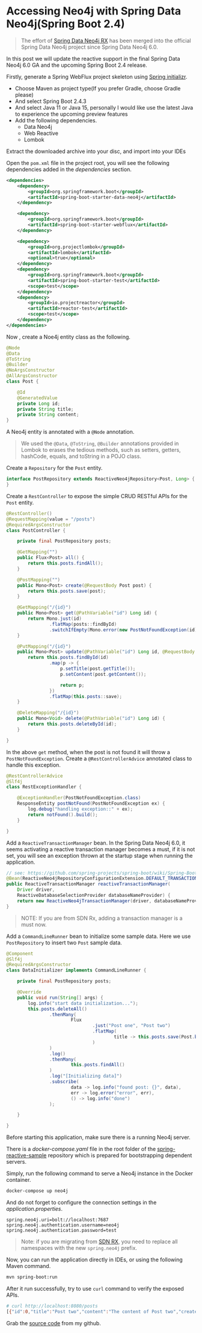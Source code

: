 # Accessing Neo4j with Spring Data Neo4j(Spring Boot 2.4)

> The effort of [Spring Data Neo4j RX](https://github.com/neo4j/sdn-rx/) has been merged into the official Spring Data Neo4j project since Spring Data Neo4j 6.0.

In this post we will update the reactive support in the final Spring Data Neo4j 6.0 GA and the upcoming Spring Boot 2.4 release.

Firstly, generate a Spring  WebFlux project skeleton using [Spring initializr](https://start.spring.io). 

* Choose Maven as project type(If you prefer Gradle, choose Gradle please)
* And select Spring Boot 2.4.3
* And select Java 11 or Java 15, personally I would like use the latest Java to experience the upcoming preview features
* Add the following dependencies.
  * Data Neo4j
  * Web Reactive
  * Lombok

Extract the downloaded archive into your disc, and import into your IDEs

Open the `pom.xml` file in the project root, you will see the following dependencies added in the *dependencies* section.

```xml
<dependencies>
    <dependency>
        <groupId>org.springframework.boot</groupId>
        <artifactId>spring-boot-starter-data-neo4j</artifactId>
    </dependency>

    <dependency>
        <groupId>org.springframework.boot</groupId>
        <artifactId>spring-boot-starter-webflux</artifactId>
    </dependency>

    <dependency>
        <groupId>org.projectlombok</groupId>
        <artifactId>lombok</artifactId>
        <optional>true</optional>
    </dependency>
    <dependency>
        <groupId>org.springframework.boot</groupId>
        <artifactId>spring-boot-starter-test</artifactId>
        <scope>test</scope>
    </dependency>
    <dependency>
        <groupId>io.projectreactor</groupId>
        <artifactId>reactor-test</artifactId>
        <scope>test</scope>
    </dependency>
</dependencies>
```

Now , create a Noe4j entity class as the following.

```java
@Node
@Data
@ToString
@Builder
@NoArgsConstructor
@AllArgsConstructor
class Post {

    @Id
    @GeneratedValue
    private Long id;
    private String title;
    private String content;
}
```

A Neo4j entity is annotated with a `@Node`  annotation. 

> We used the `@Data`, `@ToString`, `@Builder` annotations provided in Lombok to erases the tedious methods, such as setters, getters, hashCode, equals, and toString in a POJO class.

Create a `Repository` for the  `Post` entity.

```java
interface PostRepository extends ReactiveNeo4jRepository<Post, Long> {
}
```

Create a `RestController` to expose the simple CRUD RESTful APIs for  the `Post` entity.

```java
@RestController()
@RequestMapping(value = "/posts")
@RequiredArgsConstructor
class PostController {

    private final PostRepository posts;

    @GetMapping("")
    public Flux<Post> all() {
        return this.posts.findAll();
    }

    @PostMapping("")
    public Mono<Post> create(@RequestBody Post post) {
        return this.posts.save(post);
    }

    @GetMapping("/{id}")
    public Mono<Post> get(@PathVariable("id") Long id) {
        return Mono.just(id)
                .flatMap(posts::findById)
                .switchIfEmpty(Mono.error(new PostNotFoundException(id)));
    }

    @PutMapping("/{id}")
    public Mono<Post> update(@PathVariable("id") Long id, @RequestBody Post post) {
        return this.posts.findById(id)
                .map(p -> {
                    p.setTitle(post.getTitle());
                    p.setContent(post.getContent());

                    return p;
                })
                .flatMap(this.posts::save);
    }

    @DeleteMapping("/{id}")
    public Mono<Void> delete(@PathVariable("id") Long id) {
        return this.posts.deleteById(id);
    }

}
```

In the above  `get` method, when the post is not found  it will throw a `PostNotFoundException`. Create a  `@RestControllerAdvice` annotated class to handle this exception.

```java
@RestControllerAdvice
@Slf4j
class RestExceptionHandler {

    @ExceptionHandler(PostNotFoundException.class)
    ResponseEntity postNotFound(PostNotFoundException ex) {
        log.debug("handling exception::" + ex);
        return notFound().build();
    }

}
```

Add a `ReactiveTransactionManager` bean. In the Spring Data Neo4j 6.0, it seems activating a reactive transaction manager becomes a must, if it is not set, you will see  an exception thrown at the startup stage when running the application.

```java
// see: https://github.com/spring-projects/spring-boot/wiki/Spring-Boot-2.4.0-M2-Release-Notes#neo4j-1
@Bean(ReactiveNeo4jRepositoryConfigurationExtension.DEFAULT_TRANSACTION_MANAGER_BEAN_NAME)
public ReactiveTransactionManager reactiveTransactionManager(
    Driver driver,
    ReactiveDatabaseSelectionProvider databaseNameProvider) {
    return new ReactiveNeo4jTransactionManager(driver, databaseNameProvider);
}
```

> NOTE: If you are from SDN Rx,  adding a transaction manager is a must now.

Add a `CommandLineRunner` bean to initialize some sample data. Here we use `PostRepository` to insert two `Post` sample data.

```java
@Component
@Slf4j
@RequiredArgsConstructor
class DataInitializer implements CommandLineRunner {

    private final PostRepository posts;

    @Override
    public void run(String[] args) {
        log.info("start data initialization...");
        this.posts.deleteAll()
                .thenMany(
                        Flux
                                .just("Post one", "Post two")
                                .flatMap(
                                        title -> this.posts.save(Post.builder().title(title).content("The content of " + title).build())
                                )
                )
                .log()
                .thenMany(
                        this.posts.findAll()
                )
                .log("[Initializing data]")
                .subscribe(
                        data -> log.info("found post: {}", data),
                        err -> log.error("error", err),
                        () -> log.info("done")
                );

    }

}
```

Before starting this application, make sure there is a running Neo4j server.

There is a *docker-compose.yaml* file in the root folder of the [spring-reactive-sample](https://github.com/hantsy/spring-reactive-sample) repository which is prepared for bootstrapping dependent servers. 

Simply, run the following command to serve a Neo4j instance  in the Docker container. 

```bash
docker-compose up neo4j
```

And do not forget to configure the connection settings in the *application.properties*.

```properties
spring.neo4j.uri=bolt://localhost:7687
spring.neo4j.authentication.username=neo4j
spring.neo4j.authentication.password=test
```

>Note: if you are migrating from [SDN RX](https://github.com/neo4j/sdn-rx/), you need to replace all namespaces with the new `spring.neo4j`  prefix.

Now, you can run the application directly in IDEs, or using the following Maven command.

```bash
mvn spring-boot:run
```

After it run successfully, try to use `curl` command to verify the exposed APIs.

```bash
# curl http://localhost:8080/posts
[{"id":0,"title":"Post two","content":"The content of Post two","createdDate":"2020-11-04T10:35:14.1619567","updatedDate":"2020-11-04T10:35:14.1619567","createdBy":"hantsy","updatedBy":"hantsy"},{"id":1,"title":"Post one","content":"The content of Post one","createdDate":"2020-11-04T10:35:14.1481498","updatedDate":"2020-11-04T10:35:14.1481498","createdBy":"hantsy","updatedBy":"hantsy"}]
```

Grab the [source code](http://github.com/hantsy/spring-reactive-sample) from my github.

